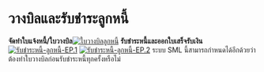 # วางบิลและรับชำระลูกหนี้

  **จัดทำใบแจ้งหนี้/ใบวางบิล**[![ใบวางบิลลูกหนี้](http://www.smlaccount.com/manual/wp-content/uploads/2017/10/ใบวางบิลลูกหนี้.jpg)](http://www.smlaccount.com/manual/wp-content/uploads/2017/10/ใบวางบิลลูกหนี้.jpg)
    **รับชำระหนี้และออกใบเสร็จรับเงิน**[![รับชำระหนี้-ลูกหนี้-EP.1](http://www.smlaccount.com/manual/wp-content/uploads/2017/10/รับชำระหนี้-ลูกหนี้-EP.1.jpg)](http://www.smlaccount.com/manual/wp-content/uploads/2017/10/รับชำระหนี้-ลูกหนี้-EP.1.jpg)
    [![รับชำระหนี้-ลูกหนี้-EP.2](http://www.smlaccount.com/manual/wp-content/uploads/2017/10/รับชำระหนี้-ลูกหนี้-EP.2.jpg)](http://www.smlaccount.com/manual/wp-content/uploads/2017/10/รับชำระหนี้-ลูกหนี้-EP.2.jpg)     ระบบ SML
    นี้สามารถกำหนดได้อีกด้วยว่าต้องทำใบวางบิลก่อนรับชำระหนี้ทุกครั้งหรือไม่

